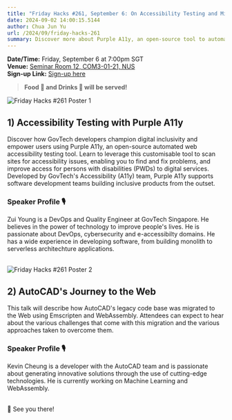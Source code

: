 ```yaml
---
title: "Friday Hacks #261, September 6: On Accessibility Testing and Migrating Codebases to the Web"
date: 2024-09-02 14:00:15.5144
author: Chua Jun Yu
url: /2024/09/friday-hacks-261
summary: Discover more about Purple A11y, an open-source tool to automate accessibility testing, and hear about the various challenges faced when migrating a legacy codebase to the web!
---
```


**Date/Time:** Friday, September 6 at 7:00pm SGT<br />
**Venue:** <a href="https://www.google.com/maps/search/?api=1&query=1.2949252184799644%2C103.77431055530907">Seminar Room 12, COM3-01-21, NUS</a><br />
**Sign-up Link:** [Sign-up here](https://hckr.cc/fh-260-signup)<br />

> **Food 🍕 and Drinks 🧋 will be served!**

<img src="/img/2024/fh/261-1.jpg" alt="Friday Hacks #261 Poster 1" /><br />


## 1) Accessibility Testing with Purple A11y

Discover how GovTech developers champion digital inclusivity and empower users using Purple A11y, an open-source automated web accessibility testing tool. Learn to leverage this customisable tool to scan sites for accessibility issues, enabling you to find and fix problems, and improve access for persons with disabilities (PWDs) to digital services. Developed by GovTech's Accessibility (A11y) team, Purple A11y supports software development teams building inclusive products from the outset.

### Speaker Profile 🎙️

Zui Young is a DevOps and Quality Engineer at GovTech Singapore. He believes in the power of technology to improve people's lives. He is passionate about DevOps, cybersecurity and e-accessibilty domains. He has a wide experience in developing software, from building monolith to serverless architechture applications.<br /><br />

<img src="/img/2024/fh/261-2.jpg" alt="Friday Hacks #261 Poster 2" /><br />


## 2) AutoCAD's Journey to the Web

This talk will describe how AutoCAD's legacy code base was migrated to the Web using Emscripten and WebAssembly. Attendees can expect to hear about the various challenges that come with this migration and the various approaches taken to overcome them. 

### Speaker Profile 🎙️

Kevin Cheung is a developer with the AutoCAD team and is passionate about generating innovative solutions through the use of cutting-edge technologies. He is currently working on Machine Learning and WebAssembly.<br /><br />

👋 See you there!
